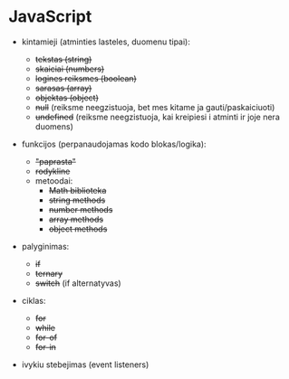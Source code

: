 # JavaScript

- kintamieji (atminties lasteles, duomenu tipai):
    - ~~tekstas (string)~~
    - ~~skaiciai (numbers)~~ 
    - ~~logines reiksmes (boolean)~~
    - ~~sarasas (array)~~
    - ~~objektas (object)~~
    - ~~null~~ (reiksme neegzistuoja, bet mes kitame ja gauti/paskaiciuoti)
    - ~~undefined~~ (reiksme neegzistuoja, kai kreipiesi i atminti ir joje nera duomens)
    
- funkcijos (perpanaudojamas kodo blokas/logika):
    - ~~"paprasta"~~
    - ~~rodykline~~
    - metoodai:
        - ~~Math biblioteka~~
        - ~~string methods~~
        - ~~number methods~~
        - ~~array methods~~
        - ~~object methods~~
- palyginimas:
    - ~~if~~
    - ~~ternary~~
    - ~~switch~~ (if alternatyvas)
- ciklas:
    - ~~for~~
    - ~~while~~
    - ~~for-of~~
    - ~~for-in~~
- ivykiu stebejimas (event listeners)

